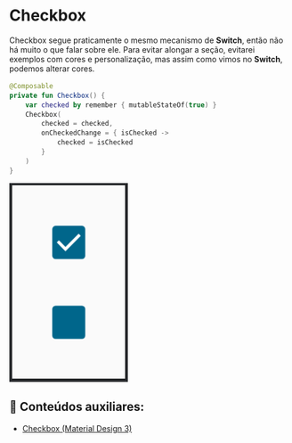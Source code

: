 # Checkbox

Checkbox segue praticamente o mesmo mecanismo de **Switch**, então não há muito o que falar sobre ele. Para evitar alongar a seção, evitarei exemplos com cores e personalização, mas assim como vimos no **Switch**, podemos alterar cores.

```kotlin
@Composable
private fun Checkbox() {
    var checked by remember { mutableStateOf(true) }
    Checkbox(
        checked = checked,
        onCheckedChange = { isChecked ->
            checked = isChecked
        }
    )
}
```

![Checkbox](checkbox/img-01.png)

## :link: Conteúdos auxiliares:
- [Checkbox (Material Design 3)](https://m3.material.io/components/checkbox/overview)